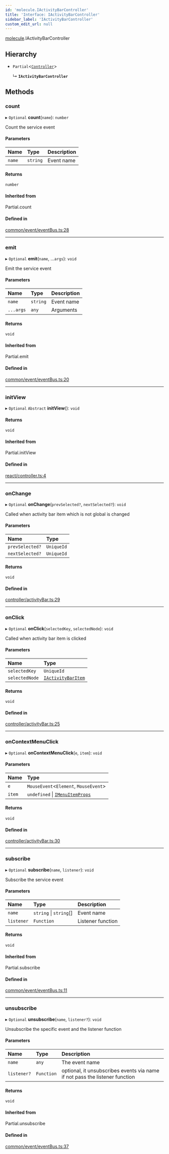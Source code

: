 ```yaml
---
id: 'molecule.IActivityBarController'
title: 'Interface: IActivityBarController'
sidebar_label: 'IActivityBarController'
custom_edit_url: null
---
```


[molecule](../namespaces/molecule).IActivityBarController

## Hierarchy

-   `Partial`<[`Controller`](../classes/molecule.react.Controller)\>

    ↳ **`IActivityBarController`**

## Methods

### count

▸ `Optional` **count**(`name`): `number`

Count the service event

#### Parameters

| Name   | Type     | Description |
| :----- | :------- | :---------- |
| `name` | `string` | Event name  |

#### Returns

`number`

#### Inherited from

Partial.count

#### Defined in

[common/event/eventBus.ts:28](https://github.com/DTStack/molecule/blob/ff1a27ef/src/common/event/eventBus.ts#L28)

---

### emit

▸ `Optional` **emit**(`name`, ...`args`): `void`

Emit the service event

#### Parameters

| Name      | Type     | Description |
| :-------- | :------- | :---------- |
| `name`    | `string` | Event name  |
| `...args` | `any`    | Arguments   |

#### Returns

`void`

#### Inherited from

Partial.emit

#### Defined in

[common/event/eventBus.ts:20](https://github.com/DTStack/molecule/blob/ff1a27ef/src/common/event/eventBus.ts#L20)

---

### initView

▸ `Optional` `Abstract` **initView**(): `void`

#### Returns

`void`

#### Inherited from

Partial.initView

#### Defined in

[react/controller.ts:4](https://github.com/DTStack/molecule/blob/ff1a27ef/src/react/controller.ts#L4)

---

### onChange

▸ `Optional` **onChange**(`prevSelected?`, `nextSelected?`): `void`

Called when activity bar item which is not global is changed

#### Parameters

| Name            | Type       |
| :-------------- | :--------- |
| `prevSelected?` | `UniqueId` |
| `nextSelected?` | `UniqueId` |

#### Returns

`void`

#### Defined in

[controller/activityBar.ts:29](https://github.com/DTStack/molecule/blob/ff1a27ef/src/controller/activityBar.ts#L29)

---

### onClick

▸ `Optional` **onClick**(`selectedKey`, `selectedNode`): `void`

Called when activity bar item is clicked

#### Parameters

| Name           | Type                                                  |
| :------------- | :---------------------------------------------------- |
| `selectedKey`  | `UniqueId`                                            |
| `selectedNode` | [`IActivityBarItem`](molecule.model.IActivityBarItem) |

#### Returns

`void`

#### Defined in

[controller/activityBar.ts:25](https://github.com/DTStack/molecule/blob/ff1a27ef/src/controller/activityBar.ts#L25)

---

### onContextMenuClick

▸ `Optional` **onContextMenuClick**(`e`, `item`): `void`

#### Parameters

| Name   | Type                                                                 |
| :----- | :------------------------------------------------------------------- |
| `e`    | `MouseEvent`<`Element`, `MouseEvent`\>                               |
| `item` | `undefined` \| [`IMenuItemProps`](molecule.component.IMenuItemProps) |

#### Returns

`void`

#### Defined in

[controller/activityBar.ts:30](https://github.com/DTStack/molecule/blob/ff1a27ef/src/controller/activityBar.ts#L30)

---

### subscribe

▸ `Optional` **subscribe**(`name`, `listener`): `void`

Subscribe the service event

#### Parameters

| Name       | Type                   | Description       |
| :--------- | :--------------------- | :---------------- |
| `name`     | `string` \| `string`[] | Event name        |
| `listener` | `Function`             | Listener function |

#### Returns

`void`

#### Inherited from

Partial.subscribe

#### Defined in

[common/event/eventBus.ts:11](https://github.com/DTStack/molecule/blob/ff1a27ef/src/common/event/eventBus.ts#L11)

---

### unsubscribe

▸ `Optional` **unsubscribe**(`name`, `listener?`): `void`

Unsubscribe the specific event and the listener function

#### Parameters

| Name        | Type       | Description                                                                 |
| :---------- | :--------- | :-------------------------------------------------------------------------- |
| `name`      | `any`      | The event name                                                              |
| `listener?` | `Function` | optional, it unsubscribes events via name if not pass the listener function |

#### Returns

`void`

#### Inherited from

Partial.unsubscribe

#### Defined in

[common/event/eventBus.ts:37](https://github.com/DTStack/molecule/blob/ff1a27ef/src/common/event/eventBus.ts#L37)
